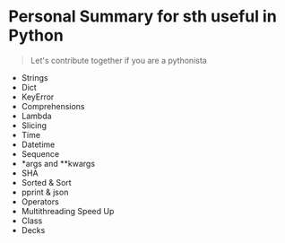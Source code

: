 # Personal Summary for sth useful in Python
> Let's contribute together if you are a pythonista
 - Strings 
  - Dict
  - KeyError
  - Comprehensions
  - Lambda
  - Slicing
  - Time
  - Datetime
  - Sequence
  - *args and **kwargs
  - SHA
  - Sorted & Sort
  - pprint & json
  - Operators
  - Multithreading Speed Up
  - Class
  - Decks
